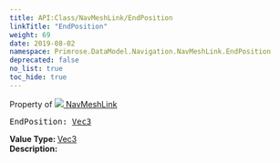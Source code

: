 ```yaml
---
title: API:Class/NavMeshLink/EndPosition
linkTitle: "EndPosition"
weight: 69
date: 2019-08-02
namespace: Primrose.DataModel.Navigation.NavMeshLink.EndPosition
deprecated: false
no_list: true
toc_hide: true
---
```

Property of <a href="/docs/api-reference/Class/NavMeshLink"><img src="/icons/silk/arrow_ew.png"/>&nbsp;NavMeshLink</a>
<pre class="method-declaration">
EndPosition: <a class="type" href="/docs/api-reference/DataType/Vec3">Vec3</a></pre>
<b>Value Type: </b>
<a class="type" href="/docs/api-reference/DataType/Vec3">Vec3</a>
<br/>
<b>Description: </b>